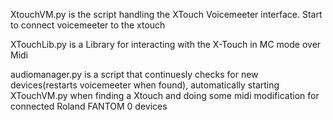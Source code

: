 XtouchVM.py is the script handling the XTouch Voicemeeter interface. Start to connect voicemeeter to the xtouch

XTouchLib.py is a Library for interacting with the X-Touch in MC mode over Midi

audiomanager.py is a script that continuesly checks for new devices(restarts voicemeeter when found), automatically starting XTouchVM.py when finding a Xtouch and doing some midi modification for connected Roland FANTOM 0 devices

